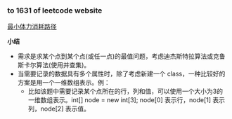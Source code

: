 ### to 1631 of leetcode website

[最小体力消耗路径](https://leetcode-cn.com/problems/path-with-minimum-effort/)

**小结**
- 需求是求某个点到某个点(或任一点)的最值问题，考虑迪杰斯特拉算法或克鲁斯卡尔算法(使用并查集)。
- 当需要记录的数据具有多个属性时，除了考虑新建一个 class，一种比较好的方案是用一个一维数组表示。例：
    - 比如该题中需要记录某个点所在的行，列和值，可以使用一个大小为3的一维数组表示。int[] node = new int[3]; node[0] 表示行，node[1] 表示列，node[2] 表示值。